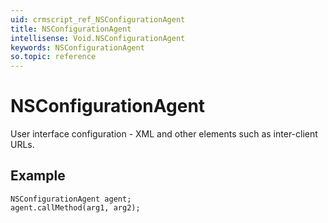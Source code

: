 ```yaml
---
uid: crmscript_ref_NSConfigurationAgent
title: NSConfigurationAgent
intellisense: Void.NSConfigurationAgent
keywords: NSConfigurationAgent
so.topic: reference
---
```


# NSConfigurationAgent

User interface configuration - XML and other elements such as inter-client URLs.

## Example

```crmscript
NSConfigurationAgent agent;
agent.callMethod(arg1, arg2);
```
